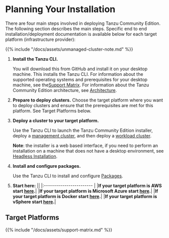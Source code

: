 # Planning Your Installation

There are four main steps involved in deploying Tanzu Community Edition. The following section describes the main steps. Specific end to end installation/deployment documentation is available below for each target platform (infrastructure provider):

{{% include "/docs/assets/unmanaged-cluster-note.md" %}}

1. **Install the Tanzu CLI.**

   You will download this from GitHub and install it on your desktop machine. This installs the Tanzu CLI. For information about the supported operating systems and prerequisites for your desktop machine, see the[Support Matrix](support-matrix/#local-client-bootstrap-machine-prerequisites). For information about the Tanzu Community Edition architecture, see [Architecture](architecture).

1. **Prepare to deploy clusters.**
   Choose the target platform where you want to deploy clusters and ensure that the prerequisites are met for this platform. See Target Platforms below.

1. **Deploy a cluster to your target platform.**

   Use the Tanzu CLI to launch the Tanzu Community Edition installer, deploy a [management cluster](glossary/#management-cluster), and then deploy a [workload cluster](glossary/#workload-cluster).

   **Note**: the installer is a web based interface, if you need to perform an installation on a machine that does not have a desktop environment, see [Headless Installation](headless-install).

1. **Install and configure packages.**

   Use the Tanzu CLI to install and configure [Packages](glossary/#package).

1. **Start here:**
   ||
   |:------------------------ |
   |**If your target platform is AWS start [here](aws-intro).**|
   |**If your target platform is Microsoft Azure start [here](azure-intro).**|
   |**If your target platform is Docker start [here](docker-intro).**|
   |**If your target platform is vSphere start [here](vsphere-intro).**|

## Target Platforms

{{% include "/docs/assets/support-matrix.md" %}}
